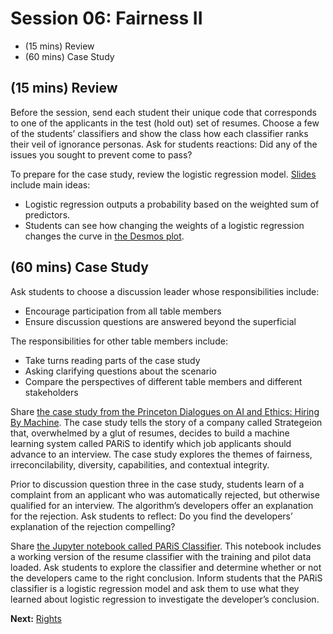 # Session 06: Fairness II

- (15 mins) Review
- (60 mins) Case Study

## (15 mins) Review

Before the session, send each student their unique code that corresponds to one of the applicants in the test (hold out) set of resumes. Choose a few of the students’ classifiers and show the class how each classifier ranks their veil of ignorance personas. Ask for students reactions: Did any of the issues you sought to prevent come to pass?

To prepare for the case study, review the logistic regression model. [Slides](https://docs.google.com/presentation/d/18YLnUL4r4q-bp9l8a9VynJb7gf0wXnyN8wnhBLyjTsg/edit#slide=id.g4c29fe321c_0_15) include main ideas:

- Logistic regression outputs a probability based on the weighted sum of predictors.
- Students can see how changing the weights of a logistic regression changes the curve in [the Desmos plot](https://www.desmos.com/calculator/bpmf2dzwbc).

## (60 mins) Case Study

Ask students to choose a discussion leader whose responsibilities include:

- Encourage participation from all table members
- Ensure discussion questions are answered beyond the superficial

The responsibilities for other table members include:

- Take turns reading parts of the case study
- Asking clarifying questions about the scenario
- Compare the perspectives of different table members and different stakeholders

Share [the case study from the Princeton Dialogues on AI and Ethics: Hiring By Machine](https://aiethics.princeton.edu/wp-content/uploads/sites/587/2018/12/Princeton-AI-Ethics-Case-Study-5.pdf). The case study tells the story of a company called Strategeion that, overwhelmed by a glut of resumes, decides to build a machine learning system called PARiS to identify which job applicants should advance to an interview. The case study explores the themes of fairness, irreconcilability, diversity, capabilities, and contextual integrity.

Prior to discussion question three in the case study, students learn of a complaint from an applicant who was automatically rejected, but otherwise qualified for an interview. The algorithm’s developers offer an explanation for the rejection. Ask students to reflect: Do you find the developers’ explanation of the rejection compelling?

Share [the Jupyter notebook called PARiS Classifier](https://www.kaggle.com/vingkan/paris-classifier). This notebook includes a working version of the resume classifier with the training and pilot data loaded. Ask students to explore the classifier and determine whether or not the developers came to the right conclusion. Inform students that the PARiS classifier is a logistic regression model and ask them to use what they learned about logistic regression to investigate the developer’s conclusion.

**Next:** [Rights](session07.md)
